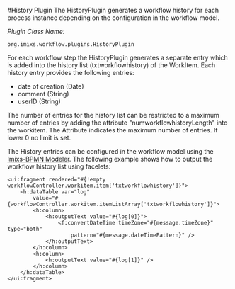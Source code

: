 #History Plugin
The HistoryPlugin generates a workflow history for each process instance depending on the configuration in the workflow model. 

_Plugin Class Name:_

    org.imixs.workflow.plugins.HistoryPlugin

For each workflow step the HistoryPlugin generates a separate entry which is added into the history list (txtworkflowhistory) of the WorkItem. Each history entry provides the following entries:
 
  * date of creation (Date)
  * comment (String)
  * userID (String)
  

The number of entries for the history list can be restricted to a maximum number of entries by adding the attribute "numworkflowhistoryLength" into the workitem. The Attribute indicates the maximum number of entries. If lower 0 no limit is set.

The History entries can be configured in the workflow model using the [Imixs-BPMN Modeler](../../modelling/index.html). The following example shows how to output the workflow history list using facelets:
 
	<ui:fragment rendered="#{!empty workflowController.workitem.item['txtworkflowhistory']}">
		<h:dataTable var="log"
			value="#{workflowController.workitem.itemListArray['txtworkflowhistory']}">
			<h:column>
				<h:outputText value="#{log[0]}">
					<f:convertDateTime timeZone="#{message.timeZone}" type="both"
						pattern="#{message.dateTimePattern}" /> 
				</h:outputText>
			</h:column>
			<h:column>
				<h:outputText value="#{log[1]}" />
			</h:column>
		</h:dataTable>
	</ui:fragment>

